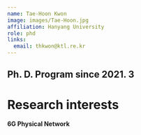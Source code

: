 ```yaml
---
name: Tae-Hoon Kwon
image: images/Tae-Hoon.jpg
affiliation: Hanyang University
role: phd
links:
  email: thkwon@ktl.re.kr 
---
```


## Ph. D. Program since 2021. 3

# Research interests

**6G Physical Network**






